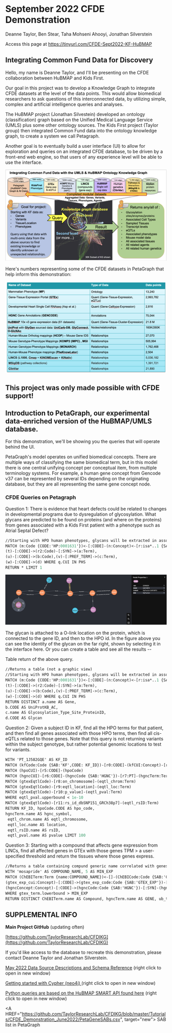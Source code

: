 # September 2022 CFDE Demonstration

Deanne Taylor, Ben Stear, Taha Mohseni Ahooyi, Jonathan Silverstein

Access this page at https://tinyurl.com/CFDE-Sept2022-KF-HuBMAP 

## Integrating Common Fund Data for Discovery

Hello, my name is Deanne Taylor, and I'll be presenting on the CFDE collaboration between HuBMAP and Kids First.

Our goal in this project was to develop a Knowledge Graph to integrate CFDE datasets at the level of the data points. This would allow biomedical researchers to ask questions of this interconnected data,  by utilizing simple, complex and artificial intelligence queries and analyses. 

The HuBMAP project (Jonathan Silvestein) developed an ontology (classification) graph based on the Unified Medical Language Service (UMLS) plus some other ontology sources.  The Kids First project (Taylor group) then integrated Common Fund data into the ontology knowledge graph, to create a system we call Petagraph.

Another goal is to eventually build a user interface (UI) to allow for exploration and queries on an integrated CFDE database, to be driven by a front-end web engine, so that users of any experience level will be able to use the interface.

![CFDE_Structure_Demo_Slide.png](https://github.com/TaylorResearchLab/CFDIKG/blob/master/Tutorials/CFDE_Hackathons/tutorial_images/CFDE_Structure_Demo_Slide.png)

Here's numbers representing some of the CFDE datasets in PetaGraph that help inform this demonstration:

![summary_table.png](https://github.com/TaylorResearchLab/CFDIKG/blob/master/Tutorials/CFDE_Hackathons/tutorial_images/summary_table.png)


## This project was only made possible with CFDE support!


## Introduction to PetaGraph, our experimental data-enriched version of the HuBMAP/UMLS database.

For this demonstration,  we'll be showing you the queries that will operate behind the UI.


PetaGraph's model operates on unified biomedical concepts.  There are multiple ways of classifying the same biomedical term, but in this model there is one central unifying concept per conceptual item, from multiple terminology systems. For example, a human gene concept from Gencode v37 can be represented by several IDs depending on the originating database, but they are all representing the same gene concept node.


### CFDE Queries on Petagraph

	
Question 1: There is evidence that heart defects could be related to changes in developmental programs due to dysregulation of glycosylation.  What glycans are predicted to be found on proteins (and where on the proteins) from genes associated with a Kids First patient with a phenotype such as Atrial Septal Defect?


```graphql
//Starting with HPO human phenotypes, glycans will be extracted in association with Human genes
MATCH (m:Code {CODE:'HP:0001631'})<-[:CODE]-(n:Concept)<-[r:isa*..1 {SAB:'HPO'}]-(o:Concept) WITH collect(n.CUI)+o.CUI AS T UNWIND T AS UT WITH collect(DISTINCT UT) AS PHS MATCH (q:Concept)-[:phenotype_associated_with_gene {SAB:'HGNC__HPO'}]->(t:Concept)-[:has_product]->(u:Concept)-[:has_site]->(v:Concept)-[:binds_glycan]->(w:Concept),
(t)-[:CODE]->(r2:Code)-[:SYN]->(a:Term),
(u)-[:CODE]->(b:Code),(v)-[:PREF_TERM]->(c:Term),
(w)-[:CODE]->(d) WHERE q.CUI IN PHS 
RETURN * LIMIT 1
```
![Protein_Glycan2.png](https://github.com/TaylorResearchLab/CFDIKG/blob/master/Tutorials/CFDE_Hackathons/tutorial_images/Protein_Glycan2.png)

The glycan is attached to a O-link location on the protein, which is connected to the gene ID, and then to the HPO id.
In the figure above you can see the identity of the glycan on the far right, shown by selecting it in the interface here.
Or you can create a table and see all the results --


Table return of the above query.


```graphql
//Returns a table (not a graphic view)
//Starting with HPO human phenotypes, glycans will be extracted in association with Human genes
MATCH (m:Code {CODE:'HP:0001631'})<-[:CODE]-(n:Concept)<-[r:isa*..1 {SAB:'HPO'}]-(o:Concept) WITH collect(n.CUI)+o.CUI AS T UNWIND T AS UT WITH collect(DISTINCT UT) AS PHS MATCH (q:Concept)-[:phenotype_associated_with_gene {SAB:'HGNC__HPO'}]->(t:Concept)-[:has_product]->(u:Concept)-[:has_site]->(v:Concept)-[:binds_glycan]->(w:Concept),
(t)-[:CODE]->(r2:Code)-[:SYN]->(a:Term),
(u)-[:CODE]->(b:Code),(v)-[:PREF_TERM]->(c:Term),
(w)-[:CODE]->(d) WHERE q.CUI IN PHS 
RETURN DISTINCT a.name AS Gene, 
b.CODE AS UniProtKB_AC, 
c.name AS Glycosylation_Type_Site_ProteinID, 
d.CODE AS Glycan
```

Question 2: Given a subject ID in KF, find all the HPO terms for  that patient, and then find all genes associated with those HPO terms, then  find all cis-eQTLs related to those genes. Note that this query is not returning variants within the subject genotype, but rather potential genomic locations to test for variants.

```graphql
WITH 'PT_1J582GQE' AS KF_ID
MATCH (kfCode:Code {SAB:'KF',CODE: KF_ID})-[r0:CODE]-(kfCUI:Concept)-[r1:patient_has_phenotype]-(hpoCUI:Concept)-[r2:phenotype_associated_with_gene]-(hgncCUI:Concept)-[r3:gene_has_eqtl]-(gtexEqtlCUI:Concept)-[r4:CODE]-(gtexEqtlCode:Code)
MATCH (hpoCUI)-[r5:CODE]-(hpoCode)
MATCH (hgncCUI)-[r6:CODE]-(hgncCode {SAB:'HGNC'})-[r7:PT]-(hgncTerm:Term)
MATCH (gtexEqtlCode)-[r8:on_chromosome]-(eqtl_chrom:Term)
MATCH (gtexEqtlCode)-[r9:eqtl_location]-(eqtl_loc:Term)
MATCH (gtexEqtlCode)-[r10:p_value]-(eqtl_pval:Term)
WHERE eqtl_pval.upperbound < 1e-10
MATCH (gtexEqtlCode)-[r11:rs_id_dbSNP151_GRCh38p7]-(eqtl_rsID:Term)
RETURN KF_ID, hpoCode.CODE AS hpo_code, 
hgncTerm.name AS hgnc_symbol,
 eqtl_chrom.name AS eqtl_chromosome,
 eqtl_loc.name AS location,
 eqtl_rsID.name AS rsID, 
 eqtl_pval.name AS pvalue LIMIT 100
```

Question 3: Starting with a compound that affects gene expression from LINCs, find all affected genes in GTEx with those genes TPM > a user-specified threshold and return the tissues where those genes express.

```graphql
//Returns a table containing compund generic name correlated with genes with higher than threshold expression level in different tissues
WITH 'mosapride' AS COMPOUND_NAME, 5 AS MIN_EXP 
MATCH (ChEBITerm:Term {name:COMPOUND_NAME})<-[]-(ChEBICode:Code {SAB:'CHEBI'})<-[:CODE]-(ChEBIconcept:Concept)-[r1 {SAB:'LINCS L1000'}]->(hgncConcept:Concept)-[:gene_has_median_expression]-(gtex_exp_cui:Concept)-[:tissue_has_median_expression]-(ub_cui:Concept)-[:PREF_TERM]->(ub_term:Term),
(gtex_exp_cui:Concept)-[:CODE]->(gtex_exp_code:Code {SAB:'GTEX_EXP'})-[]->(gtex_term:Term),
(hgncConcept:Concept)-[:CODE]->(hgncCode:Code {SAB:'HGNC'})-[:SYN]-(hgncTerm:Term)
WHERE gtex_term.lowerbound > MIN_EXP 
RETURN DISTINCT ChEBITerm.name AS Compound, hgncTerm.name AS GENE, ub_term.name AS Tissue, gtex_term.lowerbound AS Expresseion_Level ORDER BY Expresseion_Level ASCENDING
```

## SUPPLEMENTAL INFO

**Main Project GitHub** (updating often)

[https://github.com/TaylorResearchLab/CFDIKG](https://github.com/TaylorResearchLab/CFDIKG)

If you'd like access to the database to recreate this demonstration, please contact Deanne Taylor and Jonathan Silverstein.

<A HREF="https://github.com/TaylorResearchLab/CFDIKG/blob/master/Tutorials/CFDE_Hackathons/Schema_CFDIKG_5-2022.md" target="new"> May 2022 Data Source Descriptions and Schema Reference</a> (right click to open in new window)

<A HREF="https://neo4j.com/developer/cypher/guide-cypher-basics/" target="new"> Getting started with Cypher (neo4j) </a> (right click to open in new window)

<A HREF="https://smart-api.info/ui/dea4bf91545a51b3dc415ba37e2a9e4e#/" target="new"> Python queries are based on the HuBMAP SMART API found here</A> (right click to open in new window)

<A HREF="https://github.com/TaylorResearchLab/CFDIKG/blob/master/Tutorials/CFDE_Demonstration_June2022/PetaGeneSABs.csv", target="new"> SAB list in PetaGraph</A> 
 
 
 

